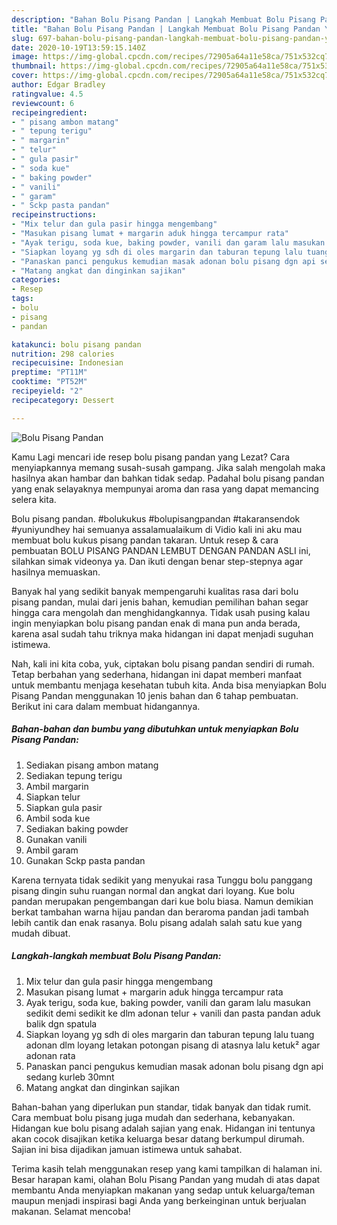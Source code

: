 ```yaml
---
description: "Bahan Bolu Pisang Pandan | Langkah Membuat Bolu Pisang Pandan Yang Enak Banget"
title: "Bahan Bolu Pisang Pandan | Langkah Membuat Bolu Pisang Pandan Yang Enak Banget"
slug: 697-bahan-bolu-pisang-pandan-langkah-membuat-bolu-pisang-pandan-yang-enak-banget
date: 2020-10-19T13:59:15.140Z
image: https://img-global.cpcdn.com/recipes/72905a64a11e58ca/751x532cq70/bolu-pisang-pandan-foto-resep-utama.jpg
thumbnail: https://img-global.cpcdn.com/recipes/72905a64a11e58ca/751x532cq70/bolu-pisang-pandan-foto-resep-utama.jpg
cover: https://img-global.cpcdn.com/recipes/72905a64a11e58ca/751x532cq70/bolu-pisang-pandan-foto-resep-utama.jpg
author: Edgar Bradley
ratingvalue: 4.5
reviewcount: 6
recipeingredient:
- " pisang ambon matang"
- " tepung terigu"
- " margarin"
- " telur"
- " gula pasir"
- " soda kue"
- " baking powder"
- " vanili"
- " garam"
- " Sckp pasta pandan"
recipeinstructions:
- "Mix telur dan gula pasir hingga mengembang"
- "Masukan pisang lumat + margarin aduk hingga tercampur rata"
- "Ayak terigu, soda kue, baking powder, vanili dan garam lalu masukan sedikit demi sedikit ke dlm adonan telur + vanili dan pasta pandan aduk balik dgn spatula"
- "Siapkan loyang yg sdh di oles margarin dan taburan tepung lalu tuang adonan dlm loyang letakan potongan pisang di atasnya lalu ketuk² agar adonan rata"
- "Panaskan panci pengukus kemudian masak adonan bolu pisang dgn api sedang kurleb 30mnt"
- "Matang angkat dan dinginkan sajikan"
categories:
- Resep
tags:
- bolu
- pisang
- pandan

katakunci: bolu pisang pandan 
nutrition: 298 calories
recipecuisine: Indonesian
preptime: "PT11M"
cooktime: "PT52M"
recipeyield: "2"
recipecategory: Dessert

---
```



![Bolu Pisang Pandan](https://img-global.cpcdn.com/recipes/72905a64a11e58ca/751x532cq70/bolu-pisang-pandan-foto-resep-utama.jpg)

Kamu Lagi mencari ide resep bolu pisang pandan yang Lezat? Cara menyiapkannya memang susah-susah gampang. Jika salah mengolah maka hasilnya akan hambar dan bahkan tidak sedap. Padahal bolu pisang pandan yang enak selayaknya mempunyai aroma dan rasa yang dapat memancing selera kita.

Bolu pisang pandan. #bolukukus #bolupisangpandan #takaransendok #yuniyundhey hai semuanya assalamualaikum di Vidio kali ini aku mau membuat bolu kukus pisang pandan takaran. Untuk resep &amp; cara pembuatan BOLU PISANG PANDAN LEMBUT DENGAN PANDAN ASLI ini, silahkan simak videonya ya. Dan ikuti dengan benar step-stepnya agar hasilnya memuaskan.

Banyak hal yang sedikit banyak mempengaruhi kualitas rasa dari bolu pisang pandan, mulai dari jenis bahan, kemudian pemilihan bahan segar hingga cara mengolah dan menghidangkannya. Tidak usah pusing kalau ingin menyiapkan bolu pisang pandan enak di mana pun anda berada, karena asal sudah tahu triknya maka hidangan ini dapat menjadi suguhan istimewa.


Nah, kali ini kita coba, yuk, ciptakan bolu pisang pandan sendiri di rumah. Tetap berbahan yang sederhana, hidangan ini dapat memberi manfaat untuk membantu menjaga kesehatan tubuh kita. Anda bisa menyiapkan Bolu Pisang Pandan menggunakan 10 jenis bahan dan 6 tahap pembuatan. Berikut ini cara dalam membuat hidangannya.

<!--inarticleads1-->

##### Bahan-bahan dan bumbu yang dibutuhkan untuk menyiapkan Bolu Pisang Pandan:

1. Sediakan  pisang ambon matang
1. Sediakan  tepung terigu
1. Ambil  margarin
1. Siapkan  telur
1. Siapkan  gula pasir
1. Ambil  soda kue
1. Sediakan  baking powder
1. Gunakan  vanili
1. Ambil  garam
1. Gunakan  Sckp pasta pandan


Karena ternyata tidak sedikit yang menyukai rasa Tunggu bolu panggang pisang dingin suhu ruangan normal dan angkat dari loyang. Kue bolu pandan merupakan pengembangan dari kue bolu biasa. Namun demikian berkat tambahan warna hijau pandan dan beraroma pandan jadi tambah lebih cantik dan enak rasanya. Bolu pisang adalah salah satu kue yang mudah dibuat. 

<!--inarticleads2-->

##### Langkah-langkah membuat Bolu Pisang Pandan:

1. Mix telur dan gula pasir hingga mengembang
1. Masukan pisang lumat + margarin aduk hingga tercampur rata
1. Ayak terigu, soda kue, baking powder, vanili dan garam lalu masukan sedikit demi sedikit ke dlm adonan telur + vanili dan pasta pandan aduk balik dgn spatula
1. Siapkan loyang yg sdh di oles margarin dan taburan tepung lalu tuang adonan dlm loyang letakan potongan pisang di atasnya lalu ketuk² agar adonan rata
1. Panaskan panci pengukus kemudian masak adonan bolu pisang dgn api sedang kurleb 30mnt
1. Matang angkat dan dinginkan sajikan


Bahan-bahan yang diperlukan pun standar, tidak banyak dan tidak rumit. Cara membuat bolu pisang juga mudah dan sederhana, kebanyakan. Hidangan kue bolu pisang adalah sajian yang enak. Hidangan ini tentunya akan cocok disajikan ketika keluarga besar datang berkumpul dirumah. Sajian ini bisa dijadikan jamuan istimewa untuk sahabat. 

Terima kasih telah menggunakan resep yang kami tampilkan di halaman ini. Besar harapan kami, olahan Bolu Pisang Pandan yang mudah di atas dapat membantu Anda menyiapkan makanan yang sedap untuk keluarga/teman maupun menjadi inspirasi bagi Anda yang berkeinginan untuk berjualan makanan. Selamat mencoba!
